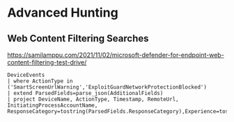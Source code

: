 # Advanced Hunting

## Web Content Filtering Searches
https://samilamppu.com/2021/11/02/microsoft-defender-for-endpoint-web-content-filtering-test-drive/

```
DeviceEvents
| where ActionType in ('SmartScreenUrlWarning','ExploitGuardNetworkProtectionBlocked')
| extend ParsedFields=parse_json(AdditionalFields)
| project DeviceName, ActionType, Timestamp, RemoteUrl, InitiatingProcessAccountName, ResponseCategory=tostring(ParsedFields.ResponseCategory),Experience=tostring(ParsedFields.Experience)
```
